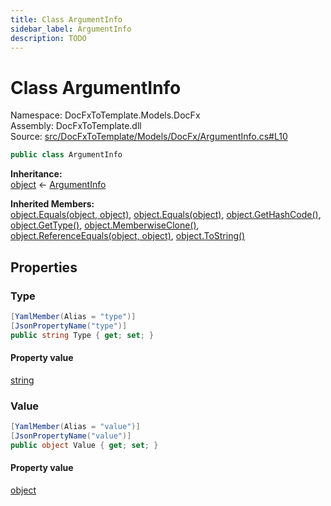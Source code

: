 ```yaml
---
title: Class ArgumentInfo
sidebar_label: ArgumentInfo
description: TODO
---
```


# Class ArgumentInfo
Namespace: DocFxToTemplate.Models.DocFx   
Assembly: DocFxToTemplate.dll  
Source: [src/DocFxToTemplate/Models/DocFx/ArgumentInfo.cs#L10](https://github.com/k-wojcik/DocFxToTemplate/blob/master/src/DocFxToTemplate/Models/DocFx/ArgumentInfo.cs#L10)    
   

```csharp title="src/DocFxToTemplate/Models/DocFx/ArgumentInfo.cs#L10" 
public class ArgumentInfo
```

**Inheritance:**   
[object](https://learn.microsoft.com/dotnet/api/system.object) &lt;- 
[ArgumentInfo](../DocFxToTemplate.Models.DocFx/ArgumentInfo)   

**Inherited Members:**   
[object.Equals(object, object)](https://learn.microsoft.com/dotnet/api/system.object.equals#system-object-equals(system-object-system-object)), [object.Equals(object)](https://learn.microsoft.com/dotnet/api/system.object.equals#system-object-equals(system-object)), [object.GetHashCode()](https://learn.microsoft.com/dotnet/api/system.object.gethashcode), [object.GetType()](https://learn.microsoft.com/dotnet/api/system.object.gettype), [object.MemberwiseClone()](https://learn.microsoft.com/dotnet/api/system.object.memberwiseclone), [object.ReferenceEquals(object, object)](https://learn.microsoft.com/dotnet/api/system.object.referenceequals), [object.ToString()](https://learn.microsoft.com/dotnet/api/system.object.tostring)   

   

## Properties
### Type
   
            
```csharp title="src/DocFxToTemplate/Models/DocFx/ArgumentInfo.cs#L12"
[YamlMember(Alias = "type")]
[JsonPropertyName("type")]
public string Type { get; set; }
```   

#### Property value
[string](https://learn.microsoft.com/dotnet/api/system.string)   
   
### Value
   
            
```csharp title="src/DocFxToTemplate/Models/DocFx/ArgumentInfo.cs#L17"
[YamlMember(Alias = "value")]
[JsonPropertyName("value")]
public object Value { get; set; }
```   

#### Property value
[object](https://learn.microsoft.com/dotnet/api/system.object)   
   
   

   

   

   

   

   
